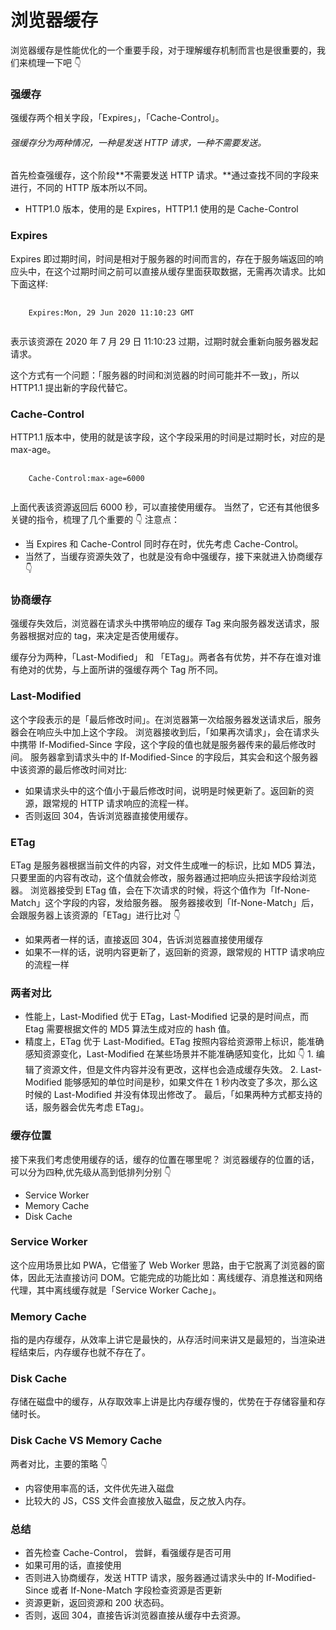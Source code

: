 # 浏览器缓存

浏览器缓存是性能优化的一个重要手段，对于理解缓存机制而言也是很重要的，我们来梳理一下吧 👇

### 强缓存

强缓存两个相关字段，「Expires」，「Cache-Control」。

###### 强缓存分为两种情况，一种是发送 HTTP 请求，一种不需要发送。

首先检查强缓存，这个阶段**不需要发送 HTTP 请求。**通过查找不同的字段来进行，不同的 HTTP 版本所以不同。

- HTTP1.0 版本，使用的是 Expires，HTTP1.1 使用的是 Cache-Control

### Expires

Expires 即过期时间，时间是相对于服务器的时间而言的，存在于服务端返回的响应头中，在这个过期时间之前可以直接从缓存里面获取数据，无需再次请求。比如下面这样:

<pre>
  <code>
    Expires:Mon, 29 Jun 2020 11:10:23 GMT
  </code>
</pre>

表示该资源在 2020 年 7 月 29 日 11:10:23 过期，过期时就会重新向服务器发起请求。

这个方式有一个问题：「服务器的时间和浏览器的时间可能并不一致」，所以 HTTP1.1 提出新的字段代替它。

### Cache-Control

HTTP1.1 版本中，使用的就是该字段，这个字段采用的时间是过期时长，对应的是 max-age。

<pre>
  <code>
    Cache-Control:max-age=6000
  </code>
</pre>

上面代表该资源返回后 6000 秒，可以直接使用缓存。
当然了，它还有其他很多关键的指令，梳理了几个重要的 👇
注意点：

- 当 Expires 和 Cache-Control 同时存在时，优先考虑 Cache-Control。
- 当然了，当缓存资源失效了，也就是没有命中强缓存，接下来就进入协商缓存 👇

### 协商缓存

强缓存失效后，浏览器在请求头中携带响应的缓存 Tag 来向服务器发送请求，服务器根据对应的 tag，来决定是否使用缓存。

缓存分为两种，「Last-Modified」 和 「ETag」。两者各有优势，并不存在谁对谁有绝对的优势，与上面所讲的强缓存两个 Tag 所不同。

### Last-Modified

这个字段表示的是「最后修改时间」。在浏览器第一次给服务器发送请求后，服务器会在响应头中加上这个字段。
浏览器接收到后，「如果再次请求」，会在请求头中携带 If-Modified-Since 字段，这个字段的值也就是服务器传来的最后修改时间。
服务器拿到请求头中的 If-Modified-Since 的字段后，其实会和这个服务器中该资源的最后修改时间对比:

- 如果请求头中的这个值小于最后修改时间，说明是时候更新了。返回新的资源，跟常规的 HTTP 请求响应的流程一样。
- 否则返回 304，告诉浏览器直接使用缓存。

### ETag

ETag 是服务器根据当前文件的内容，对文件生成唯一的标识，比如 MD5 算法，只要里面的内容有改动，这个值就会修改，服务器通过把响应头把该字段给浏览器。
浏览器接受到 ETag 值，会在下次请求的时候，将这个值作为「If-None-Match」这个字段的内容，发给服务器。
服务器接收到「If-None-Match」后，会跟服务器上该资源的「ETag」进行比对 👇

- 如果两者一样的话，直接返回 304，告诉浏览器直接使用缓存
- 如果不一样的话，说明内容更新了，返回新的资源，跟常规的 HTTP 请求响应的流程一样

### 两者对比

- 性能上，Last-Modified 优于 ETag，Last-Modified 记录的是时间点，而 Etag 需要根据文件的 MD5 算法生成对应的 hash 值。
- 精度上，ETag 优于 Last-Modified。ETag 按照内容给资源带上标识，能准确感知资源变化，Last-Modified 在某些场景并不能准确感知变化，比如 👇 1. 编辑了资源文件，但是文件内容并没有更改，这样也会造成缓存失效。 2. Last-Modified 能够感知的单位时间是秒，如果文件在 1 秒内改变了多次，那么这时候的 Last-Modified 并没有体现出修改了。
  最后，「如果两种方式都支持的话，服务器会优先考虑 ETag」。

### 缓存位置

接下来我们考虑使用缓存的话，缓存的位置在哪里呢？
浏览器缓存的位置的话，可以分为四种,优先级从高到低排列分别 👇

- Service Worker
- Memory Cache
- Disk Cache

### Service Worker

这个应用场景比如 PWA，它借鉴了 Web Worker 思路，由于它脱离了浏览器的窗体，因此无法直接访问 DOM。它能完成的功能比如：离线缓存、消息推送和网络代理，其中离线缓存就是「Service Worker Cache」。

### Memory Cache

指的是内存缓存，从效率上讲它是最快的，从存活时间来讲又是最短的，当渲染进程结束后，内存缓存也就不存在了。

### Disk Cache

存储在磁盘中的缓存，从存取效率上讲是比内存缓存慢的，优势在于存储容量和存储时长。

### Disk Cache VS Memory Cache

两者对比，主要的策略 👇

- 内容使用率高的话，文件优先进入磁盘
- 比较大的 JS，CSS 文件会直接放入磁盘，反之放入内存。

### 总结

- 首先检查 Cache-Control， 尝鲜，看强缓存是否可用
- 如果可用的话，直接使用
- 否则进入协商缓存，发送 HTTP 请求，服务器通过请求头中的 If-Modified-Since 或者 If-None-Match 字段检查资源是否更新
- 资源更新，返回资源和 200 状态码。
- 否则，返回 304，直接告诉浏览器直接从缓存中去资源。
